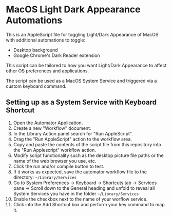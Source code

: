 # MacOS Light Dark Appearance Automations

This is an AppleScript file for toggling Light/Dark Appearance of MacOS with additional automations to toggle:
- Desktop background
- Google Chrome's Dark Reader extension

This script can be tailored to how you want Light/Dark Appearance to affect other OS preferences and applications.

The script can be used as a MacOS System Service and triggered via a custom keyboard command.

## Setting up as a System Service with Keyboard Shortcut
1. Open the Automator Application.
2. Create a new "Workflow" document.
3. In the Library Action panel search for "Run AppleScript".
4. Drag the "Run AppleScript" action to the workflow area.
5. Copy and paste the contents of the script file from this repository into the "Run Applescript" workflow action.
6. Modify script functionality such as the desktop picture file paths or the name of the web browser you use, etc.
7. Click the run and/or compile button to test.
8. If it works as expected, save the automator workflow file to the directory: `~/Library/Services`
9. Go to System Preferences -> Keyboard -> Shortcuts tab -> Services pane -> Scroll down to the General heading and unfold to reveal all System Services you have in the folder `~/Library/Services`
10. Enable the checkbox next to the name of your worflow service.
11. Click into the Add Shortcut box and perform your key command to map it.
